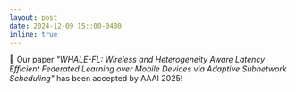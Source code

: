 ```yaml
---
layout: post
date: 2024-12-09 15::00-0400
inline: true
---
```


:pencil: Our paper *"WHALE-FL: Wireless and Heterogeneity Aware Latency Efficient Federated Learning over Mobile Devices via Adaptive Subnetwork Scheduling"* has been accepted by AAAI 2025! 